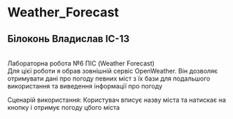 # Weather_Forecast
<h2>Білоконь Владислав ІС-13</h2> <br>
Лабораторна робота №6 ПІС (Weather Forecast)<br>
Для цієї роботи я обрав зовнішній сервіс OpenWeather. Він дозволяє отримувати дані про погоду певних міст з їх бази для подальшого використання та виведення інформації про погоду

Сценарій використання: Користувач вписує назву міста та натискає на кнопку і отримує погоду цбого міста
